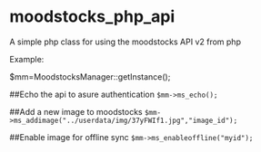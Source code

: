 moodstocks_php_api
==================

A simple php class for using the moodstocks API v2 from php


Example:


$mm=MoodstocksManager::getInstance();

##Echo the api to asure authentication
`$mm->ms_echo();`

##Add a new image to moodstocks
`$mm->ms_addimage("../userdata/img/37yFWIf1.jpg","image_id");`

##Enable image for offline sync
`$mm->ms_enableoffline("myid");`
